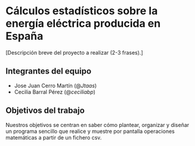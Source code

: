 # Cálculos estadísticos sobre la energía eléctrica producida en España

[Descripción breve del proyecto a realizar (2-3 frases).]

## Integrantes del equipo
- Jose Juan Cerro Martín (@_Jtaas_)
- Cecilia Barral Pérez (@_ceciliabp_)

## Objetivos del trabajo

Nuestros objetivos se centran en saber cómo plantear, organizar y diseñar un programa sencillo que realice y muestre por pantalla operaciones matemáticas a partir de un fichero csv.
